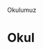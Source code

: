 <html>
<head>
<title>css öğreniyorum</title>
<style type =“text/css”>
.onemli {
  color : blue;
  font-weight : bold;
 
}
</style>
<body>
  <p class='onemli'>Okulumuz</p>
  <h1 class='onemli'>Okul</h1>
</body>
</html>
